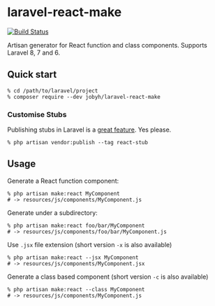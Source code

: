 # laravel-react-make
[![Build Status](https://travis-ci.com/jobyh/laravel-react-make.svg?branch=main)](https://travis-ci.com/jobyh/laravel-react-make)

Artisan generator for React function and class components. Supports Laravel 8, 7 and 6.

## Quick start

```
% cd /path/to/laravel/project
% composer require --dev jobyh/laravel-react-make
```

### Customise Stubs

Publishing stubs in Laravel is a [great feature](https://laravel.com/docs/8.x/artisan#stub-customization).
Yes please.

```
% php artisan vendor:publish --tag react-stub
```

## Usage

Generate a React function component:

```
% php artisan make:react MyComponent
# -> resources/js/components/MyComponent.js
```

Generate under a subdirectory:

```
% php artisan make:react foo/bar/MyComponent
# -> resources/js/components/foo/bar/MyComponent.js
```

Use `.jsx` file extension (short version `-x` is also available)

```
% php artisan make:react --jsx MyComponent
# -> resources/js/components/MyComponent.jsx
```

Generate a class based component (short version `-c` is also available)
```
% php artisan make:react --class MyComponent
# -> resources/js/components/MyComponent.js
```
